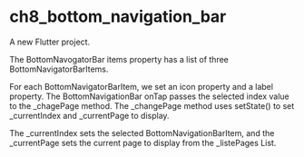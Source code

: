 # ch8_bottom_navigation_bar

A new Flutter project.

The BottomNavogatorBar items property has a list of three BottomNavigatorBarItems.

For each BottomNavigatorBarItem, we set an icon property and a label property.
The BottomNavigationBar onTap passes the selected index value to the _chagePage method.
The _changePage method uses setState() to set _currentIndex and _currentPage to display.

The _currentIndex sets the selected BottomNavigationBarItem, and the _currentPage sets the current
page to display from the _listePages List.
